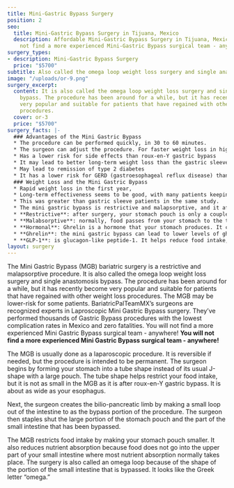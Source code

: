 ```yaml
---
title: Mini-Gastric Bypass Surgery
position: 2
seo:
  title: Mini-Gastric Bypass Surgery in Tijuana, Mexico
  description: Affordable Mini-Gastric Bypass Surgery in Tijuana, Mexico. You will
    not find a more experienced Mini-Gastric Bypass surgical team - anywhere.
surgery_types:
- description: Mini-Gastric Bypass Surgery
  price: "$5700"
subtitle: Also called the omega loop weight loss surgery and single anastomosis bypass.
image: "/uploads/or-9.png"
surgery_excerpt:
  content: It is also called the omega loop weight loss surgery and single anastomosis
    bypass. The procedure has been around for a while, but it has recently become
    very popular and suitable for patients that have regained with other weight loss
    procedures.
  cover: or-3
  price: "$5700"
surgery_facts: |-
  ### Advantages of the Mini Gastric Bypass
  * The procedure can be performed quickly, in 30 to 60 minutes.
  * The surgeon can adjust the procedure. For faster weight loss in higher-weight patients, the surgeon can lengthen the bypass limb. For slower weight loss in lower-weight patients, the surgeon can make the limb shorter
  * Has a lower risk for side effects than roux-en-Y gastric bypass
  * It may lead to better long-term weight loss than the gastric sleeve.
  * May lead to remission of type 2 diabetes
  * It has a lower risk for GERD (gastroesophageal reflux disease) than sleeve gastrectomy.
  ### Weight Loss and the Mini Gastric Bypass
  * Rapid weight loss in the first year,
  * Long-term effectiveness seems to be good, with many patients keeping off excess weight after five years.
  * This was greater than gastric sleeve patients in the same study.
  * The mini gastric bypass is restrictive and malapsorptive, and it affects your hunger hormones.
  * **Restrictive**: after surgery, your stomach pouch is only a couple ounces large. It is up to you to keep your portion sizes small so you don’t stretch the pouch.
  * **Malabsorptive**: normally, food passes from your stomach to the top of your small intestine, which is where most digestion and nutrient absorption takes place. The procedure changes your digestive tract so that food goes directly from your stomach to a lower portion of your small intestine. You can lose weight because you won’t be getting all of the calories from protein, carbohydrate, and fat.
  * **Hormonal**: Ghrelin is a hormone that your stomach produces. It causes you to feel hungry.
  * **Ghrelin**: the mini gastric bypass can lead to lower levels of ghrelin so you don’t feel as hungry, but your levels of ghrelin may not stay low for long.
  * **GLP-1**: is glucagon-like peptide-1. It helps reduce food intake, and your levels may increase after MGB.
layout: surgery
---
```


The Mini Gastric Bypass (MGB) bariatric surgery is a restrictive and malapsorptive procedure. It is also called the omega loop weight loss surgery and single anastomosis bypass. The procedure has been around for a while, but it has recently become very popular and suitable for patients that have regained with other weight loss procedures. The MGB may be lower-risk for some patients. BariatricPalTeamMX’s surgeons are recognized experts in Laproscopic Mini Gastric Bypass surgery. They’ve performed thousands of Gastric Bypass procedures with the lowest complication rates in Mexico and zero fatalities. You will not find a more experienced Mini Gastric Bypass surgical team - anywhere! **You will not find a more experienced Mini Gastric Bypass surgical team - anywhere!**

The MGB is usually done as a laparoscopic procedure. It is reversible if needed, but the procedure is intended to be permanent. The surgeon begins by forming your stomach into a tube shape instead of its usual J-shape with a large pouch. The tube shape helps restrict your food intake, but it is not as small in the MGB as it is after roux-en-Y gastric bypass. It is about as wide as your esophagus.

Next, the surgeon creates the bilio-pancreatic limb by making a small loop out of the intestine to as the bypass portion of the procedure. The surgeon then staples shut the large portion of the stomach pouch and the part of the small intestine that has been bypassed.

The MGB restricts food intake by making your stomach pouch smaller. It also reduces nutrient absorption because food does not go into the upper part of your small intestine where most nutrient absorption normally takes place. The surgery is also called an omega loop because of the shape of the portion of the small intestine that is bypassed. It looks like the Greek letter “omega.”
